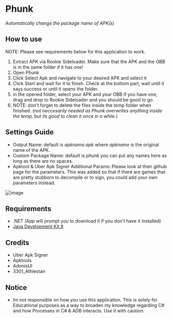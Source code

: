# Phunk
*Automatically change the package name of APK(s)*

## How to use
NOTE: Please see requirements below for this application to work.
1. Extract APK via Rookie Sideloader. Make sure that the APK and the OBB is in the same folder if it has one!
2. Open Phunk
3. Click Select Apk and navigate to your desired APK and select it
4. Click Start and wait for it to finish. Check at the bottom part, wait until it says success or until it opens the folder.
5. in the opened folder, select your APK and your OBB if you have one, drag and drop to Rookie Sideloader and you should be good to go.
6. NOTE: don't forget to delete the files inside the temp folder when finished. (_not neccesarily needed as Phunk overwrites anything inside the temp, but its good to clean it once in a while._)

## Settings Guide
- Output Name: default is _apkname.apk_ where _apkname_ is the original name of the APK.
- Custom Package Name: default is _phunk_ you can put any names here as long as there are no spaces.
- Apktool & Uber Apk Signer Additional Params: Please look at their github page for the parameters. This was added so that if there are games that are pretty stubborn to decompile or to sign, you could add your own parameters
instead.


![image](https://i.imgur.com/aEvKOcQ.png)

## Requirements
* .NET (App will prompt you to download it if you don't have it installed)
* [Java Development Kit 8](https://www.oracle.com/java/technologies/javase/javase8-archive-downloads.html)

## Credits
* Uber Apk Signer
* Apktools
* AdonisUI
* 3301_Athlestan

## Notice
* Im not responsible on how you use this application. This is solely for Educational purposes as a way to broaden my knowledge regarding C# and how Processes in C# & ADB interacts.
  Use it with caution.

  
